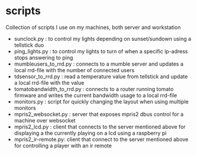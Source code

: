 scripts
=======

Collection of scripts I use on my machines, both server and workstation

- sunclock.py : to control my lights depending on sunset/sundown using a tellstick duo
- ping_lights.py : to control my lights to turn of when a specific ip-adress stops answering to ping
- mumbleusers_to_rrd.py : connects to a mumble server and updates a local rrd-file with the number of connected users
- tdsensor_to_rrd.py : read a temperature value from tellstick and update a local rrd-file with the value
- tomatobandwidth_to_rrd.py : connects to a router running tomato firmware and writes the current bandwidth usage to a local rrd-file
- monitors.py : script for quickly changing the layout when using multiple monitors
- mpris2_websocket.py : server that exposes mpris2 dbus control for a machine over websocket
- mpris2_lcd.py : client that connects to the server mentioned above for displaying a the currently playing on a lcd using a raspberry pi
- mpris2_ir-remote.py: client that connect to the server mentioned above for controlling a player with an ir remote
